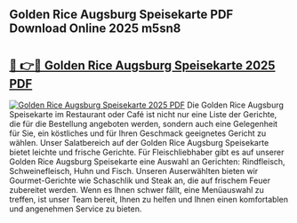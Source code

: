 ## Golden Rice Augsburg Speisekarte PDF Download Online 2025 m5sn8

# <h2><a href="http://gc5faa.nevu.top/?p=Golden+Rice+Augsburg+Speisekarte">🔗 👉🔴 Golden Rice Augsburg Speisekarte 2025 PDF</a></h2>

[![Golden Rice Augsburg Speisekarte 2025 PDF](https://i.imgur.com/dBaPXMq.png)](http://gc5faa.nevu.top/?p=Golden+Rice+Augsburg+Speisekarte)
Die Golden Rice Augsburg Speisekarte im Restaurant oder Café ist nicht nur eine Liste der Gerichte, die für die Bestellung angeboten werden, sondern auch eine Gelegenheit für Sie, ein köstliches und für Ihren Geschmack geeignetes Gericht zu wählen. Unser Salatbereich auf der Golden Rice Augsburg Speisekarte bietet leichte und frische Gerichte. Für Fleischliebhaber gibt es auf unserer Golden Rice Augsburg Speisekarte eine Auswahl an Gerichten: Rindfleisch, Schweinefleisch, Huhn und Fisch. Unseren Auserwählten bieten wir Gourmet-Gerichte wie Schaschlik und Steak an, die auf frischem Feuer zubereitet werden. Wenn es Ihnen schwer fällt, eine Menüauswahl zu treffen, ist unser Team bereit, Ihnen zu helfen und Ihnen einen komfortablen und angenehmen Service zu bieten.
